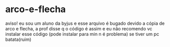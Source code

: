 # arco-e-flecha
aviso! eu sou um aluno da byjus e esse arquivo é bugado devido a cópia de arco e flecha, a prof disse q o código é assim e eu não recomendo vc instalar esse código (pode instalar para min n é problema) se tiver um pc batata(ruim)
